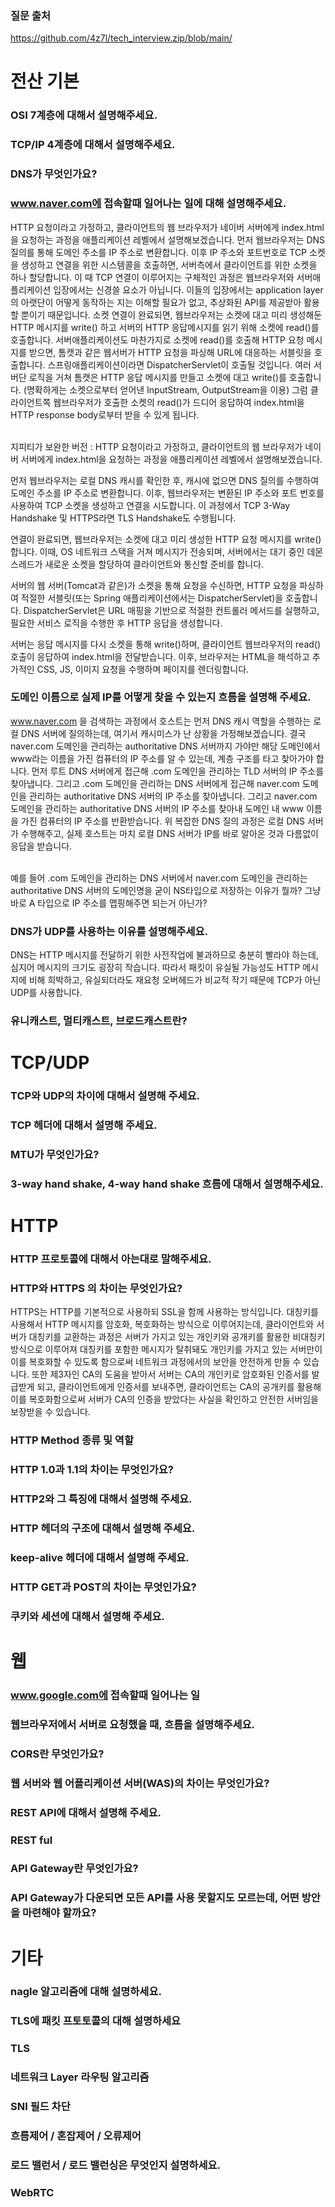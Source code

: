 ### 질문 출처
https://github.com/4z7l/tech_interview.zip/blob/main/


# 전산 기본
### OSI 7계층에 대해서 설명해주세요.
### TCP/IP 4계층에 대해서 설명해주세요.
### DNS가 무엇인가요?

### www.naver.com에 접속할때 일어나는 일에 대해 설명해주세요.
HTTP 요청이라고 가정하고, 클라이언트의 웹 브라우저가 네이버 서버에게 index.html을 요청하는 과정을 애플리케이션 레벨에서 설명해보겠습니다.
먼저 웹브라우저는 DNS 질의를 통해 도메인 주소를 IP 주소로 변환합니다.
이후 IP 주소와 포트번호로 TCP 소켓을 생성하고 연결을 위한 시스템콜을 호출하면, 서버측에서 클라이언트를 위한 소켓을 하나 할당합니다. 
이 때 TCP 연결이 이루어지는 구체적인 과정은 웹브라우저와 서버애플리케이션 입장에서는 신경쓸 요소가 아닙니다. 
이들의 입장에서는 application layer의 아랫단이 어떻게 동작하는 지는 이해할 필요가 없고, 추상화된 API를 제공받아 활용할 뿐이기 때문입니다.
소켓 연결이 완료되면, 웹브라우저는 소켓에 대고 미리 생성해둔 HTTP 메시지를 write() 하고 서버의 HTTP 응답메시지를 읽기 위해 소켓에 read()를 호출합니다.
서버애플리케이션도 마찬가지로 소켓에 read()를 호출해 HTTP 요청 메시지를 받으면, 톰캣과 같은 웹서버가 HTTP 요청을 파싱해 URL에 대응하는 서블릿을 호출합니다.
스프링애플리케이션이라면 DispatcherServlet이 호출될 것입니다. 여러 서버단 로직을 거쳐 톰캣은 HTTP 응답 메시지를 만들고
소켓에 대고 write()를 호출합니다. (명확하게는 소켓으로부터 얻어낸 InputStream, OutputStream을 이용)
그럼 클라이언트쪽 웹브라우저가 호출한 소켓의 read()가 드디어 응답하여 index.html을 HTTP response body로부터 받을 수 있게 됩니다.

<br> 
지피티가 보완한 버전 : HTTP 요청이라고 가정하고, 클라이언트의 웹 브라우저가 네이버 서버에게 index.html을 요청하는 과정을 애플리케이션 레벨에서 설명해보겠습니다.

먼저 웹브라우저는 로컬 DNS 캐시를 확인한 후, 캐시에 없으면 DNS 질의를 수행하여 도메인 주소를 IP 주소로 변환합니다.
이후, 웹브라우저는 변환된 IP 주소와 포트 번호를 사용하여 TCP 소켓을 생성하고 연결을 시도합니다.
이 과정에서 TCP 3-Way Handshake 및 HTTPS라면 TLS Handshake도 수행됩니다.

연결이 완료되면, 웹브라우저는 소켓에 대고 미리 생성한 HTTP 요청 메시지를 write() 합니다.
이때, OS 네트워크 스택을 거쳐 메시지가 전송되며, 서버에서는 대기 중인 데몬 스레드가 새로운 소켓을 할당하여 클라이언트와 통신할 준비를 합니다.

서버의 웹 서버(Tomcat과 같은)가 소켓을 통해 요청을 수신하면, HTTP 요청을 파싱하여 적절한 서블릿(또는 Spring 애플리케이션에서는 DispatcherServlet)을 호출합니다.
DispatcherServlet은 URL 매핑을 기반으로 적절한 컨트롤러 메서드를 실행하고, 필요한 서비스 로직을 수행한 후 HTTP 응답을 생성합니다.

서버는 응답 메시지를 다시 소켓을 통해 write()하며, 클라이언트 웹브라우저의 read() 호출이 응답하여 index.html을 전달받습니다.
이후, 브라우저는 HTML을 해석하고 추가적인 CSS, JS, 이미지 요청을 수행하며 페이지를 렌더링합니다.

### 도메인 이름으로 실제 IP를 어떻게 찾을 수 있는지 흐름을 설명해 주세요.
www.naver.com 을 검색하는 과정에서 호스트는 먼저 DNS 캐시 역할을 수행하는 로컬 DNS 서버에 질의하는데, 여기서 캐시미스가 난 상황을 가정해보겠습니다.
결국 naver.com 도메인을 관리하는 authoritative DNS 서버까지 가야만 해당 도메인에서 www라는 이름을 가진 컴퓨터의 IP 주소를 알 수 있는데,
계층 구조를 타고 찾아가야 합니다. 먼저 루트 DNS 서버에게 접근해 .com 도메인을 관리하는 TLD 서버의 IP 주소를 찾아냅니다.
그리고 .com 도메인을 관리하는 DNS 서버에게 접근해 naver.com 도메인을 관리하는 authoritative DNS 서버의 IP 주소를 찾아냅니다.
그리고 naver.com 도메인을 관리하는 authoritative DNS 서버의 IP 주소를 찾아내 도메인 내 www 이름을 가진 컴퓨터의 IP 주소를 반환받습니다.
위 복잡한 DNS 질의 과정은 로컬 DNS 서버가 수행해주고, 실제 호스트는 마치 로컬 DNS 서버가 IP를 바로 알아온 것과 다름없이 응답을 받습니다.

<br>
예를 들어 .com 도메인을 관리하는 DNS 서버에서 naver.com 도메인을 관리하는 authoritative DNS 서버의 도메인명을 굳이 NS타입으로 저장하는 이유가 뭘까? 
그냥 바로 A 타입으로 IP 주소를 맵핑해주면 되는거 아닌가?

### DNS가 UDP를 사용하는 이유를 설명해주세요.
DNS는 HTTP 메시지를 전달하기 위한 사전작업에 불과하므로 충분히 빨라야 하는데, 심지어 메시지의 크기도 굉장히 작습니다.
따라서 패킷이 유실될 가능성도 HTTP 메시지에 비해 희박하고, 유실되더라도 재요청 오버헤드가 비교적 작기 때문에
TCP가 아닌 UDP를 사용합니다.

### 유니캐스트, 멀티캐스트, 브로드캐스트란?

# TCP/UDP
### TCP와 UDP의 차이에 대해서 설명해 주세요.
### TCP 헤더에 대해서 설명해 주세요.
### MTU가 무엇인가요?
### 3-way hand shake, 4-way hand shake 흐름에 대해서 설명해주세요.

# HTTP
### HTTP 프로토콜에 대해서 아는대로 말해주세요.

### HTTP와 HTTPS 의 차이는 무엇인가요?
HTTPS는 HTTP를 기본적으로 사용하되 SSL을 함께 사용하는 방식입니다.
대칭키를 사용해서 HTTP 메시지를 암호화, 복호화하는 방식으로 이루어지는데, 클라이언트와 서버가 대칭키를 교환하는 과정은
서버가 가지고 있는 개인키와 공개키를 활용한 비대칭키 방식으로 이루어져 대칭키를 포함한 메시지가 탈취돼도
개인키를 가지고 있는 서버만이 이를 복호화할 수 있도록 함으로써 네트워크 과정에서의 보안을 안전하게 만들 수 있습니다.
또한 제3자인 CA의 도움을 받아서 서버는 CA의 개인키로 암호화된 인증서를 발급받게 되고, 클라이언트에게 인증서를 보내주면,
클라이언트는 CA의 공개키를 활용해 이를 복호화함으로써 서버가 CA의 인증을 받았다는 사실을 확인하고 안전한 서버임을 보장받을 수 있습니다.

### HTTP Method 종류 및 역할
### HTTP 1.0과 1.1의 차이는 무엇인가요?
### HTTP2와 그 특징에 대해서 설명해 주세요.
### HTTP 헤더의 구조에 대해서 설명해 주세요.
### keep-alive 헤더에 대해서 설명해 주세요.
### HTTP GET과 POST의 차이는 무엇인가요?
### 쿠키와 세션에 대해서 설명해 주세요.

# 웹
### www.google.com에 접속할때 일어나는 일
### 웹브라우저에서 서버로 요청했을 때, 흐름을 설명해주세요.
### CORS란 무엇인가요?
### 웹 서버와 웹 어플리케이션 서버(WAS)의 차이는 무엇인가요?
### REST API에 대해서 설명해 주세요.
### REST ful
### API Gateway란 무엇인가요?
### API Gateway가 다운되면 모든 API를 사용 못할지도 모르는데, 어떤 방안을 마련해야 할까요?

# 기타
### nagle 알고리즘에 대해 설명하세요.
### TLS에 패킷 프토토콜의 대해 설명하세요
### TLS
### 네트워크 Layer 라우팅 알고리즘
### SNI 필드 차단
### 흐름제어 / 혼잡제어 / 오류제어
### 로드 밸런서 / 로드 밸런싱은 무엇인지 설명하세요.
### WebRTC
